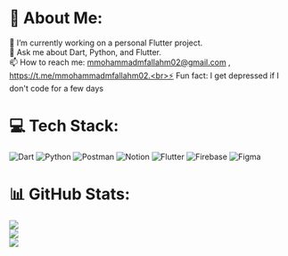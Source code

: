 # 💫 About Me:
🔭 I’m currently working on a personal Flutter project.<br>💬 Ask me about Dart, Python, and Flutter.<br>📫 How to reach me: mmohammadmfallahm02@gmail.com , https://t.me/mmohammadmfallahm02.<br>⚡ Fun fact: I get depressed if I don't code for a few days


# 💻 Tech Stack:
![Dart](https://img.shields.io/badge/dart-%230175C2.svg?style=for-the-badge&logo=dart&logoColor=white) ![Python](https://img.shields.io/badge/python-3670A0?style=for-the-badge&logo=python&logoColor=ffdd54) ![Postman](https://img.shields.io/badge/Postman-FF6C37?style=for-the-badge&logo=postman&logoColor=white) ![Notion](https://img.shields.io/badge/Notion-%23000000.svg?style=for-the-badge&logo=notion&logoColor=white) ![Flutter](https://img.shields.io/badge/Flutter-%2302569B.svg?style=for-the-badge&logo=Flutter&logoColor=white) ![Firebase](https://img.shields.io/badge/firebase-%23039BE5.svg?style=for-the-badge&logo=firebase) 	![Figma](https://img.shields.io/badge/figma-%23F24E1E.svg?style=for-the-badge&logo=figma&logoColor=white)
# 📊 GitHub Stats:
![](https://github-readme-stats.vercel.app/api?username=mmohammadmfallahm02&theme=vue-dark&hide_border=true&include_all_commits=false&count_private=false)<br/>
![](https://github-readme-streak-stats.herokuapp.com/?user=mmohammadmfallahm02&theme=vue-dark&hide_border=true)<br/>
![](https://github-readme-stats.vercel.app/api/top-langs/?username=mmohammadmfallahm02&theme=vue-dark&hide_border=true&include_all_commits=false&count_private=false&layout=compact)

<!-- Proudly created with GPRM ( https://gprm.itsvg.in ) -->

